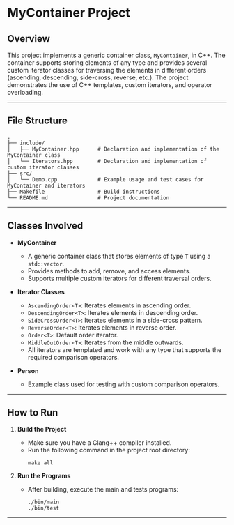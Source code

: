 # MyContainer Project

## Overview

This project implements a generic container class, `MyContainer`, in C++. The container supports storing elements of any type and provides several custom iterator classes for traversing the elements in different orders (ascending, descending, side-cross, reverse, etc.). The project demonstrates the use of C++ templates, custom iterators, and operator overloading.

---

## File Structure

```
.
├── include/
│   ├── MyContainer.hpp      # Declaration and implementation of the MyContainer class
│   └── Iterators.hpp        # Declaration and implementation of custom iterator classes
├── src/
│   └── Demo.cpp             # Example usage and test cases for MyContainer and iterators
├── Makefile                 # Build instructions
└── README.md                # Project documentation
```

---

## Classes Involved

- **MyContainer<T>**
  - A generic container class that stores elements of type `T` using a `std::vector`.
  - Provides methods to add, remove, and access elements.
  - Supports multiple custom iterators for different traversal orders.

- **Iterator Classes**
  - `AscendingOrder<T>`: Iterates elements in ascending order.
  - `DescendingOrder<T>`: Iterates elements in descending order.
  - `SideCrossOrder<T>`: Iterates elements in a side-cross pattern.
  - `ReverseOrder<T>`: Iterates elements in reverse order.
  - `Order<T>`: Default order iterator.
  - `MiddleOutOrder<T>`: Iterates from the middle outwards.
  - All iterators are templated and work with any type that supports the required comparison operators.

- **Person**
  - Example class used for testing with custom comparison operators.

---

## How to Run

1. **Build the Project**
   - Make sure you have a Clang++ compiler installed.
   - Run the following command in the project root directory:
     ```
     make all
     ```

2. **Run the Programs**
   - After building, execute the main and tests programs:
     ```
     ./bin/main
     ./bin/test
     ```

---